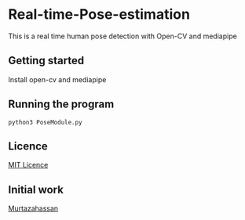# Real-time-Pose-estimation

This is a real time human pose detection with Open-CV and mediapipe

## Getting started

Install open-cv and mediapipe

## Running the program

``` 
python3 PoseModule.py
```

## Licence

[MIT Licence](https://github.com/frankhn/Real-time-Pose-estimation/blob/main/LICENSE)

## Initial work

[Murtazahassan](https://www.murtazahassan.com)
